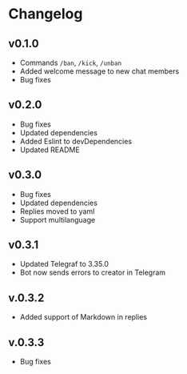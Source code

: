 # Changelog

## v0.1.0

- Commands `/ban`, `/kick`, `/unban`
- Added welcome message to new chat members
- Bug fixes

## v0.2.0

- Bug fixes
- Updated dependencies
- Added Eslint to devDependencies
- Updated README

## v0.3.0

- Bug fixes
- Updated dependencies
- Replies moved to yaml
- Support multilanguage

## v0.3.1

- Updated Telegraf to 3.35.0
- Bot now sends errors to creator in Telegram

## v.0.3.2

- Added support of Markdown in replies

## v.0.3.3

- Bug fixes
